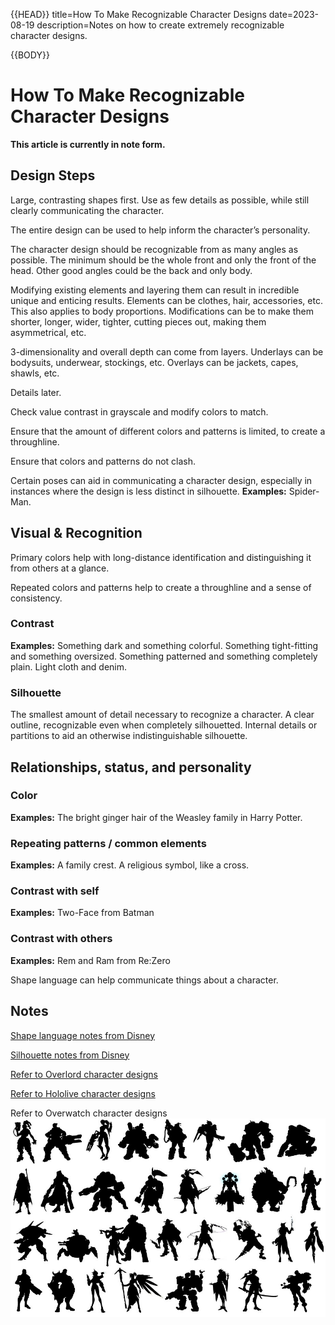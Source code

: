 {{HEAD}}
title=How To Make Recognizable Character Designs
date=2023-08-19
description=Notes on how to create extremely recognizable character designs.

{{BODY}}

# How To Make Recognizable Character Designs

**This article is currently in note form.**

## Design Steps

Large, contrasting shapes first. Use as few details as possible, while still clearly communicating the character.

The entire design can be used to help inform the character’s personality.

The character design should be recognizable from as many angles as possible. The minimum should be the whole front and only the front of the head. Other good angles could be the back and only body.

Modifying existing elements and layering them can result in incredible unique and enticing results. Elements can be clothes, hair, accessories, etc. This also applies to body proportions. Modifications can be to make them shorter, longer, wider, tighter, cutting pieces out, making them asymmetrical, etc.

3-dimensionality and overall depth can come from layers. Underlays can be bodysuits, underwear, stockings, etc. Overlays can be jackets, capes, shawls, etc.

Details later.

Check value contrast in grayscale and modify colors to match.

Ensure that the amount of different colors and patterns is limited, to create a throughline.

Ensure that colors and patterns do not clash.

Certain poses can aid in communicating a character design, especially in instances where the design is less distinct in silhouette. **Examples:** Spider-Man.

## Visual & Recognition

Primary colors help with long-distance identification and distinguishing it from others at a glance.

Repeated colors and patterns help to create a throughline and a sense of consistency.

### Contrast

**Examples:**
Something dark and something colorful.
Something tight-fitting and something oversized.
Something patterned and something completely plain.
Light cloth and denim.

### Silhouette

The smallest amount of detail necessary to recognize a character.
A clear outline, recognizable even when completely silhouetted.
Internal details or partitions to aid an otherwise indistinguishable silhouette.

## Relationships, status, and personality

### Color

**Examples:**
The bright ginger hair of the Weasley family in Harry Potter.

### Repeating patterns / common elements

**Examples:**
A family crest.
A religious symbol, like a cross.

### Contrast with self

**Examples:**
Two-Face from Batman

### Contrast with others

**Examples:**
Rem and Ram from Re:Zero

Shape language can help communicate things about a character.

## Notes

[Shape language notes from Disney](https://www.waltdisney.org/sites/default/files/2020-04/T%26T_ShapeLang_v9.pdf)

[Silhouette notes from Disney](https://www.waltdisney.org/sites/default/files/2020-05/T%26T_Silhouette-final2.pdf)

[Refer to Overlord character designs](https://characterdesignreferences.com/art-of-animation-9/art-of-overlord)

[Refer to Hololive character designs](https://hololive.hololivepro.com/en/talents)

Refer to Overwatch character designs
![Overwatch character silhouettes](./images/overwatch_character_silhouettes.png "Overwatch character silhouettes")
